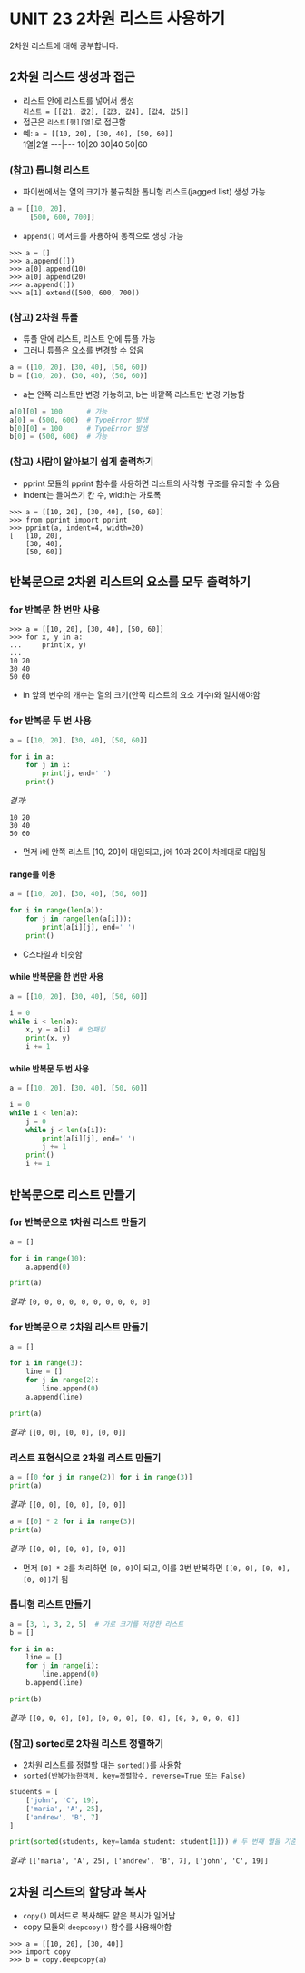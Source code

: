 # UNIT 23 2차원 리스트 사용하기
2차원 리스트에 대해 공부합니다.

## 2차원 리스트 생성과 접근
- 리스트 안에 리스트를 넣어서 생성<br>
`리스트 = [[값1, 값2], [값3, 값4], [값4, 값5]]`
- 접근은 `리스트[행][열]`로 접근함
- 예:  `a = [[10, 20], [30, 40], [50, 60]]`<br>
1열|2열
---|---
10|20
30|40
50|60
### (참고) 톱니형 리스트
- 파이썬에서는 열의 크기가 불규칙한 톱니형 리스트(jagged list) 생성 가능
```python
a = [[10, 20],
     [500, 600, 700]]
```
- `append()` 메서드를 사용하여 동적으로 생성 가능
```
>>> a = []
>>> a.append([])
>>> a[0].append(10)
>>> a[0].append(20)
>>> a.append([])
>>> a[1].extend([500, 600, 700])
```

### (참고) 2차원 튜플
- 튜플 안에 리스트, 리스트 안에 튜플 가능
- 그러나 튜플은 요소를 변경할 수 없음
```python
a = ([10, 20], [30, 40], [50, 60])
b = [(10, 20), (30, 40), (50, 60)]
```
- a는 안쪽 리스트만 변경 가능하고, b는 바깥쪽 리스트만 변경 가능함
```python
a[0][0] = 100      # 가능
a[0] = (500, 600)  # TypeError 발생
b[0][0] = 100      # TypeError 발생
b[0] = (500, 600)  # 가능
```
### (참고) 사람이 알아보기 쉽게 출력하기
- pprint 모듈의 pprint 함수를 사용하면 리스트의 사각형 구조를 유지할 수 있음
- indent는 들여쓰기 칸 수, width는 가로폭
```
>>> a = [[10, 20], [30, 40], [50, 60]]
>>> from pprint import pprint
>>> pprint(a, indent=4, width=20)
[   [10, 20],
    [30, 40],
    [50, 60]]
```

## 반복문으로 2차원 리스트의 요소를 모두 출력하기

### for 반복문 한 번만 사용
```
>>> a = [[10, 20], [30, 40], [50, 60]]
>>> for x, y in a:
...     print(x, y)
...
10 20
30 40
50 60
```
- in 앞의 변수의 개수는 열의 크기(안쪽 리스트의 요소 개수)와 일치해야함

### for 반복문 두 번 사용
```python
a = [[10, 20], [30, 40], [50, 60]]

for i in a:
    for j in i:
        print(j, end=' ')
    print()
```
*결과:*<br>
```
10 20
30 40
50 60
```
- 먼저 i에 안쪽 리스트 [10, 20]이 대입되고, j에 10과 20이 차례대로 대입됨

#### range를 이용
```python
a = [[10, 20], [30, 40], [50, 60]]

for i in range(len(a)):
    for j in range(len(a[i])):
        print(a[i][j], end=' ')
    print()
```
- C스타일과 비슷함

#### while 반복문을 한 번만 사용
```python
a = [[10, 20], [30, 40], [50, 60]]

i = 0
while i < len(a):
    x, y = a[i]  # 언패킹
    print(x, y)
    i += 1
```

#### while 반복문 두 번 사용
```python
a = [[10, 20], [30, 40], [50, 60]]

i = 0
while i < len(a):
    j = 0
    while j < len(a[i]):
        print(a[i][j], end=' ')
        j += 1
    print()
    i += 1
```

## 반복문으로 리스트 만들기

### for 반복문으로 1차원 리스트 만들기
```python
a = []

for i in range(10):
    a.append(0)

print(a)
```
*결과:* `[0, 0, 0, 0, 0, 0, 0, 0, 0, 0]`

### for 반복문으로 2차원 리스트 만들기
```python
a = []

for i in range(3):
    line = []
    for j in range(2):
        line.append(0)
    a.append(line)

print(a)
```
*결과:* `[[0, 0], [0, 0], [0, 0]]`

### 리스트 표현식으로 2차원 리스트 만들기
```python
a = [[0 for j in range(2)] for i in range(3)]
print(a)
```
*결과:* `[[0, 0], [0, 0], [0, 0]]`


```python
a = [[0] * 2 for i in range(3)]
print(a)
```
*결과:* `[[0, 0], [0, 0], [0, 0]]`
- 먼저 `[0] * 2`를 처리하면 `[0, 0]`이 되고, 이를 3번 반복하면 `[[0, 0], [0, 0], [0, 0]]`가 됨

### 톱니형 리스트 만들기
```python
a = [3, 1, 3, 2, 5]  # 가로 크기를 저장한 리스트
b = []

for i in a:
    line = []
    for j in range(i):
        line.append(0)
    b.append(line)

print(b)
```
*결과:* `[[0, 0, 0], [0], [0, 0, 0], [0, 0], [0, 0, 0, 0, 0]]`

### (참고) sorted로 2차원 리스트 정렬하기
- 2차원 리스트를 정렬할 때는 `sorted()`를 사용함
- `sorted(반복가능한객체, key=정렬함수, reverse=True 또는 False)`
```python
students = [
    ['john', 'C', 19],
    ['maria', 'A', 25],
    ['andrew', 'B', 7]
]

print(sorted(students, key=lamda student: student[1])) # 두 번째 열을 기준으로 정렬
```
*결과:* `[['maria', 'A', 25], ['andrew', 'B', 7], ['john', 'C', 19]]`

## 2차원 리스트의 할당과 복사
- `copy()` 메서드로 복사해도 얕은 복사가 일어남
- copy 모듈의 `deepcopy()` 함수를 사용해야함
```
>>> a = [[10, 20], [30, 40]]
>>> import copy
>>> b = copy.deepcopy(a)
```
